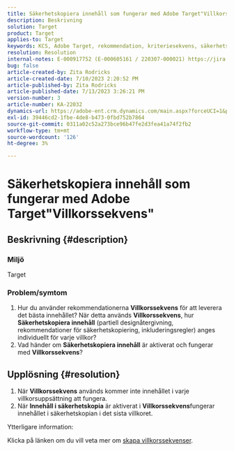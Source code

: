 ```yaml
---
title: Säkerhetskopiera innehåll som fungerar med Adobe Target"Villkorssekvens"
description: Beskrivning
solution: Target
product: Target
applies-to: Target
keywords: KCS, Adobe Target, rekommendation, kriteriesekvens, säkerhetskopieringsinnehåll
resolution: Resolution
internal-notes: E-000917752 (E-000605161 / 220307-000021) https://jira.corp.adobe.com/browse/RECS-5221 https://jira.corp.adobe.com/browse/RECS-5395
bug: false
article-created-by: Zita Rodricks
article-created-date: 7/10/2023 2:20:52 PM
article-published-by: Zita Rodricks
article-published-date: 7/13/2023 3:26:21 PM
version-number: 3
article-number: KA-22032
dynamics-url: https://adobe-ent.crm.dynamics.com/main.aspx?forceUCI=1&pagetype=entityrecord&etn=knowledgearticle&id=39d227f4-2c1f-ee11-9cbe-6045bd006c82
exl-id: 39446cd2-1fbe-4de8-b473-0fbd752b7864
source-git-commit: 0311a02c52a273bce96b47fe2d3fea41a74f2fb2
workflow-type: tm+mt
source-wordcount: '126'
ht-degree: 3%

---
```


# Säkerhetskopiera innehåll som fungerar med Adobe Target&quot;Villkorssekvens&quot;

## Beskrivning {#description}


### Miljö

Target

### Problem/symtom

1. Hur du använder rekommendationerna <b>Villkorssekvens</b> för att leverera det bästa innehållet? När detta används <b>Villkorssekvens</b>, hur <b>Säkerhetskopiera innehåll</b> (partiell designåtergivning, rekommendationer för säkerhetskopiering, inkluderingsregler) anges individuellt för varje villkor?
2. Vad händer om <b>Säkerhetskopiera innehåll</b> är aktiverat och fungerar med <b>Villkorssekvens</b>?



## Upplösning {#resolution}


1. När <b>Villkorssekvens</b> används kommer inte innehållet i varje villkorsuppsättning att fungera.
2. När <b>Innehåll i säkerhetskopia</b> är aktiverat i <b>Villkorssekvens</b>fungerar innehållet i säkerhetskopian i det sista villkoret.


Ytterligare information:

Klicka på länken om du vill veta mer om [skapa villkorssekvenser](https://experienceleague.adobe.com/docs/target/using/recommendations/criteria/create-criteria-sequence.html).
